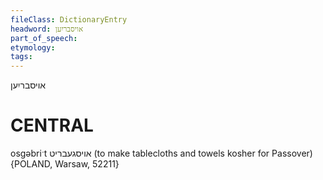 ```yaml
---
fileClass: DictionaryEntry
headword: אויסבריִען
part_of_speech: 
etymology: 
tags: 
---
```

אויסבריִען

CENTRAL
========

osgəbriˑt אויסגעבריט (to make tablecloths and towels kosher for Passover) {POLAND, Warsaw, 52211}